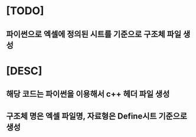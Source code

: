 # [TODO]
## 파이썬으로 엑셀에 정의된 시트를 기준으로 구조체 파일 생성

# [DESC]
## 해당 코드는 파이썬을 이용해서 c++ 헤더 파일 생성
## 구조체 명은 엑셀 파일명, 자료형은 Define시트 기준으로 생성
